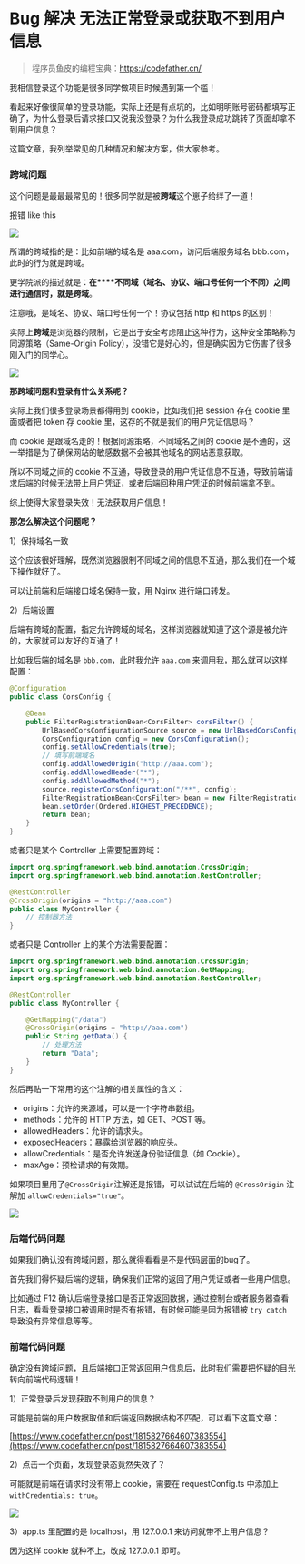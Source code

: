 # Bug 解决  无法正常登录或获取不到用户信息

> 程序员鱼皮的编程宝典：https://codefather.cn/



我相信登录这个功能是很多同学做项目时候遇到第一个槛！



看起来好像很简单的登录功能，实际上还是有点坑的，比如明明账号密码都填写正确了，为什么登录后请求接口又说我没登录？为什么我登录成功跳转了页面却拿不到用户信息？



这篇文章，我列举常见的几种情况和解决方案，供大家参考。



### 跨域问题

这个问题是最最最常见的！很多同学就是被**跨域**这个崽子给绊了一道！



报错 like this

![](https://pic.yupi.icu/5563/202404161538667.png)



所谓的跨域指的是：比如前端的域名是 aaa.com，访问后端服务域名 bbb.com，此时的行为就是跨域。



更学院派的描述就是：**在****不同域（域名、协议、端口号任何一个不同）之间进行通信时，就是跨域**。



注意哦，是域名、协议、端口号任何一个！协议包括 http 和 https 的区别！



实际上**跨域**是浏览器的限制，它是出于安全考虑阻止这种行为，这种安全策略称为同源策略（Same-Origin Policy），没错它是好心的，但是确实因为它伤害了很多刚入门的同学心。



![](https://pic.yupi.icu/5563/202404161538693.jpeg)



**那跨域问题和登录有什么关系呢？**



实际上我们很多登录场景都得用到 cookie，比如我们把 session 存在 cookie 里面或者把 token 存 cookie 里，这存的不就是我们的用户凭证信息吗？



而 cookie 是跟域名走的！根据同源策略，不同域名之间的 cookie 是不通的，这一举措是为了确保网站的敏感数据不会被其他域名的网站恶意获取。



所以不同域之间的 cookie 不互通，导致登录的用户凭证信息不互通，导致前端请求后端的时候无法带上用户凭证，或者后端回种用户凭证的时候前端拿不到。



综上使得大家登录失效！无法获取用户信息！



**那怎么解决这个问题呢？**

1）保持域名一致

这个应该很好理解，既然浏览器限制不同域之间的信息不互通，那么我们在一个域下操作就好了。

可以让前端和后端接口域名保持一致，用 Nginx 进行端口转发。



2）后端设置

后端有跨域的配置，指定允许跨域的域名，这样浏览器就知道了这个源是被允许的，大家就可以友好的互通了！

比如我后端的域名是 `bbb.com`，此时我允许 `aaa.com` 来调用我，那么就可以这样配置：

```java
@Configuration
public class CorsConfig {

    @Bean
    public FilterRegistrationBean<CorsFilter> corsFilter() {
        UrlBasedCorsConfigurationSource source = new UrlBasedCorsConfigurationSource();
        CorsConfiguration config = new CorsConfiguration();
        config.setAllowCredentials(true);
        // 填写前端域名
        config.addAllowedOrigin("http://aaa.com");
        config.addAllowedHeader("*");
        config.addAllowedMethod("*");
        source.registerCorsConfiguration("/**", config);
        FilterRegistrationBean<CorsFilter> bean = new FilterRegistrationBean<>(new CorsFilter(source));
        bean.setOrder(Ordered.HIGHEST_PRECEDENCE);
        return bean;
    }
}
```



或者只是某个 Controller 上需要配置跨域：

```java
import org.springframework.web.bind.annotation.CrossOrigin;
import org.springframework.web.bind.annotation.RestController;

@RestController
@CrossOrigin(origins = "http://aaa.com")
public class MyController {
    // 控制器方法
}
```



或者只是 Controller 上的某个方法需要配置：

```java
import org.springframework.web.bind.annotation.CrossOrigin;
import org.springframework.web.bind.annotation.GetMapping;
import org.springframework.web.bind.annotation.RestController;

@RestController
public class MyController {

    @GetMapping("/data")
    @CrossOrigin(origins = "http://aaa.com")
    public String getData() {
        // 处理方法
        return "Data";
    }
}
```



然后再贴一下常用的这个注解的相关属性的含义：

- origins：允许的来源域，可以是一个字符串数组。
- methods：允许的 HTTP 方法，如 GET、POST 等。
- allowedHeaders：允许的请求头。
- exposedHeaders：暴露给浏览器的响应头。
- allowCredentials：是否允许发送身份验证信息（如 Cookie）。
- maxAge：预检请求的有效期。

如果项目里用了`@CrossOrigin`注解还是报错，可以试试在后端的 `@CrossOrigin` 注解加 `allowCredentials="true"`。

![](https://pic.yupi.icu/5563/202404161538756.png)

### 后端代码问题

如果我们确认没有跨域问题，那么就得看看是不是代码层面的bug了。



首先我们得怀疑后端的逻辑，确保我们正常的返回了用户凭证或者一些用户信息。



比如通过 F12 确认后端登录接口是否正常返回数据，通过控制台或者服务器查看日志，看看登录接口被调用时是否有报错，有时候可能是因为报错被 `try catch` 导致没有异常信息等等。



### 前端代码问题

确定没有跨域问题，且后端接口正常返回用户信息后，此时我们需要把怀疑的目光转向前端代码逻辑！



1）正常登录后发现获取不到用户的信息？

可能是前端的用户数据取值和后端返回数据结构不匹配，可以看下这篇文章：

[https://www.codefather.cn/post/1815827664607383554](https://www.codefather.cn/post/1815827664607383554)



2）点击一个页面，发现登录态竟然失效了？

可能就是前端在请求时没有带上 cookie，需要在 requestConfig.ts 中添加上`withCredentials: true`。



![](https://pic.yupi.icu/5563/202404161538684.png)



3）app.ts 里配置的是 localhost，用 127.0.0.1 来访问就带不上用户信息？

因为这样 cookie 就种不上，改成 127.0.0.1 即可。